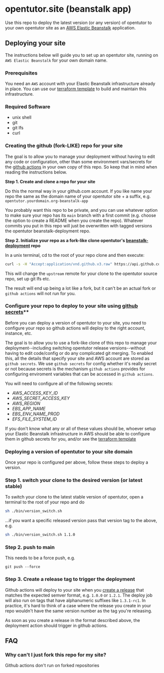 # opentutor.site (beanstalk app)

Use this repo to deploy the latest version (or any version) of opentutor to your own opentutor site as an [AWS Elastic Beanstalk](https://aws.amazon.com/elasticbeanstalk/) application.

## Deploying your site

The instructions below will guide you to set up an opentutor site, running on `AWS Elastic Beanstalk` for your own domain name.

### Prerequisites

You need an `AWS` account with your Elastic Beanstalk infrastructure already in place. You can use our [terraform template](https://github.com/opentutor/terraform-opentutor-aws-beanstalk) to build and maintain this infrastructure.

### Required Software

- unix shell
- git
- git lfs
- curl

### Creating the github (fork-LIKE) repo for your site

The goal is to allow you to manage your deployment without having to edit any code or configuration, other than some environment vars/secrets for the [github actions](https://github.com/features/actions) in your own copy of this repo. So keep that in mind when reading the instructions below.

**Step 1. Create and clone a repo for your site**

Do this the normal way in your github.com account. If you like name your repo the same as the domain name of your opentutor site + a suffix, e.g. `opentutor.yourdomain.org-beanstalk-app`

You probably want this repo to be private, and you can use whatever option to make sure your repo has its `main` branch with a first commit (e.g. choose the option to create a README when you create the repo). Whatever commits you put in this repo will just be overwritten with tagged versions the opentutor beanstalk-deployment repo.

**Step 2. Initialize your repo as a fork-like clone opentutor's [beanstalk-deployment](https://github.com/opentutor/beanstalk-deployment.git) repo**

In a unix terminal, cd to the root of your repo clone and then execute:

```bash
curl -s -H "Accept:application/vnd.github.v3.raw" https://api.github.com/repos/opentutor/beanstalk-deployment/contents/bin/init.sh | sh
```

This will change the `upstream` remote for your clone to the opentutor source repo, set up git lfs etc.

The result will end up being a lot like a fork, but it can't be an actual fork or `github actions` will not run for you.

### Configure your repo to deploy to your site using [github secrets](https://docs.github.com/en/actions/reference/encrypted-secrets)**

Before you can deploy a version of opentutor to your site, you need to configure your repo so github actions will deploy to the right account, instance, etc.

The goal is to allow you to use a fork-like clone of this repo to manage your deployment--including switching opentutor release versions--without having to edit code/config or do any complicated git merging. To enabled this, all the details that specify your site and AWS account are stored as `github secrets`. We use `github secrets` for config whether it's really secret or not because secrets is the mechanism `github actions` provides for configuring enviroment variables that can be accessed in `github actions`.

You will need to configure all of the following secrets:

 - *AWS_ACCESS_KEY_ID*
 - *AWS_SECRET_ACCESS_KEY*
 - *AWS_REGION*
 - *EBS_APP_NAME*
 - *EBS_ENV_NAME_PROD*
 - *EFS_FILE_SYSTEM_ID*

If you don't know what any or all of these values should be, whoever setup your Elastic Beanstalk infrastructure in AWS should be able to configure them in github secrets for you, and/or see the [terraform template](https://github.com/opentutor/terraform-opentutor-aws-beanstalk)

### Deploying a version of opentutor to your site domain

Once your repo is configured per above, follow these steps to deploy a version.

### Step 1. switch your clone to the desired version (or latest stable)

To switch your clone to the latest stable version of opentutor, open a terminal to the root of your repo and do

```bash
sh ./bin/version_switch.sh
```

...if you want a specific released version pass that version tag to the above, e.g.

```bash
sh ./bin/version_switch.sh 1.1.0
```

### Step 2. push to main

This needs to be a force push, e.g.

```
git push --force
```

### Step 3. Create a release tag to trigger the deployment

Github actions will deploy to your site when you [create a release](https://docs.github.com/en/github/administering-a-repository/managing-releases-in-a-repository#creating-a-release) that matches the expected semver format, e.g. `1.0.0` or `1.2.1`. The deploy job will also run on tags that have alphanumeric suffixes like `1.3.1-rc1`. In practice, it's hard to think of a case where the release you create in your repo wouldn't have the same version number as the tag you're releasing.

As soon as you create a release in the format described above, the deployment action should trigger in github actions.


## FAQ

### Why can't I just fork this repo for my site?

Github actions don't run on forked repositories
